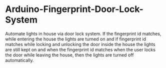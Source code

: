 # Arduino-Fingerprint-Door-Lock-System
Automate lights in house via door lock system. If the fingerprint id matches, while entering the house the lights are turned on and if fingerprint id matches while locking and unlocking the door inside the house the lights are still kept on and when the fingerprint id matches when the user locks the door while leaving the house, then the lights are turned off automatically.
